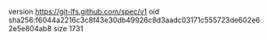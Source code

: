 version https://git-lfs.github.com/spec/v1
oid sha256:f6044a2216c3c8f43e30db49926c8d3aadc03171c555723de602e62e5e804ab8
size 1731
